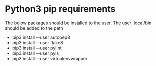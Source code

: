 # Python3 pip requirements

The below packages should be installed to the user.
The user .local/bin should be added to the path

* pip3 install --user autopep8
* pip3 install --user flake8
* pip3 install --user pylint
* pip3 install --user pyls
* pip3 install --user virtualenvwrapper
